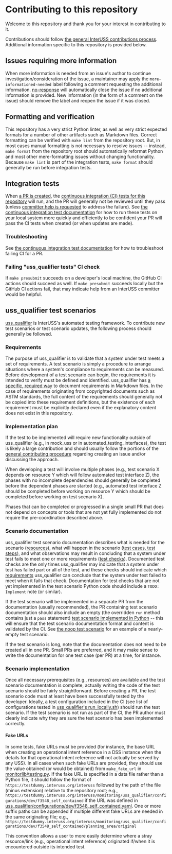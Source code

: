 # Contributing to this repository

Welcome to this repository and thank you for your interest in contributing to it.

Contributions should follow [the general InterUSS contributions process](https://github.com/interuss/tsc/blob/main/repo_contributions.md).  Additional information specific to this repository is provided below.

## Issues requiring more information

When more information is needed from an issue's author to continue investigation/consideration of the issue, a maintainer may apply the `more-informationed-needed` label following a comment requesting the additional information.  [no-response](https://github.com/lee-dohm/no-response?tab=readme-ov-file#action-flow) will automatically close the issue if no additional information is provided.  New information (in the form of a comment on the issue) should remove the label and reopen the issue if it was closed.

## Formatting and verification

This repository has a very strict Python linter, as well as very strict expected formats for a number of other artifacts such as Markdown files.  Correct formatting can be verified with `make lint` from the repository root.  But, in most cases manual formatting is not necessary to resolve issues -- instead, `make format` from the repository root should automatically reformat Python and most other mere-formatting issues without changing functionality.  Because `make lint` is part of the integration tests, `make format` should generally be run before integration tests.

## Integration tests

When [a PR is created](https://github.com/interuss/tsc/blob/main/repo_contributions.md#create-draft-pr-in-interuss-repository), the [continuous integration (CI) tests for this repository](./.github/workflows/CI.md) will run, and the PR will generally not be reviewed until they pass (unless [committer help is requested](https://github.com/interuss/tsc/blob/main/repo_contributions.md#request-committer-help-via-comment-in-pr) to address the failure).  See [the continuous integration test documentation](./.github/workflows/CI.md) for how to run these tests on your local system more quickly and efficiently to be confident your PR will pass the CI tests when created (or when updates are made).

### Troubleshooting

See [the continuous integration test documentation](./.github/workflows/CI.md) for how to troubleshoot failing CI for a PR.

### Failing "uss_qualifier tests" CI check

If `make presubmit` succeeds on a developer's local machine, the GitHub CI actions should succeed as well.  If `make presubmit` succeeds locally but the GitHub CI actions fail, that may indicate help from an InterUSS committer would be helpful.

## uss_qualifier test scenarios

[uss_qualifier](monitoring/uss_qualifier/README.md) is InterUSS's automated testing framework.  To contribute new test scenarios or test scenario updates, the following process should generally be followed.

### Requirements

The purpose of uss_qualifier is to validate that a system under test meets a set of requirements.  A test scenario is simply a procedure to arrange situations where a system's compliance to requirements can be measured.  Before development of a test scenario can begin, the requirements it is intended to verify must be defined and identified.  uss_qualifier has [a specific, required way](monitoring/uss_qualifier/requirements/README.md) to document requirements in Markdown files.  In the case of requirements originating from copyrighted documents such as ASTM standards, the full content of the requirements should generally not be copied into these requirement definitions, but the existence of each requirement must be explicitly declared even if the explanatory content does not exist in this repository.

### Implementation plan

If the test to be implemented will require new functionality outside of uss_qualifier (e.g., in mock_uss or in automated_testing_interfaces), the test is likely a large contribution and should usually follow the portions of the [general contributing procedure](https://github.com/interuss/tsc/blob/main/repo_contributions.md#contributing-procedure) regarding creating an issue and/or discussing the approach.

When developing a test will involve multiple phases (e.g., test scenario X depends on resource Y which will follow automated test interface Z), the phases with no incomplete dependencies should generally be completed before the dependent phases are started (e.g., automated test interface Z should be completed before working on resource Y which should be completed before working on test scenario X).

Phases that can be completed or progressed in a single small PR that does not depend on concepts or tools that are not yet fully implemented do not require the pre-coordination described above.

### Scenario documentation

uss_qualifier test scenario documentation describes what is needed for the scenario ([resources](monitoring/uss_qualifier/resources/README.md)), what will happen in the scenario ([test cases, test steps](monitoring/uss_qualifier/scenarios/README.md#test-scenarios)), and what observations may result in concluding that a system under test fails to meet one or more requirements ([test checks](monitoring/uss_qualifier/scenarios/README.md#test-checks)).  Documented test checks are the only times uss_qualifier may indicate that a system under test has failed part or all of the test, and these checks should indicate which [requirements](#requirements) uss_qualifier can conclude that the system under test failed to meet when it fails that check.  Documentation for test checks that are not yet implemented in the test scenario Python code should include a `TODO: Implement` note (or similar).

If the test scenario will be implemented in a separate PR from the documentation (usually recommended), the PR containing test scenario documentation should also include an empty (the overridden `run` method contains just a `pass` statement) [test scenario implemented in Python](monitoring/uss_qualifier/scenarios/README.md#structure) -- this will ensure that the test scenario documentation format and content is validated by the CI.  See [the noop test scenario](monitoring/uss_qualifier/scenarios/dev/noop.py) for an example of a nearly-empty test scenario.

If the test scenario is long, note that the documentation does not need to be created all in one PR.  Small PRs are preferred, and it may make sense to write the documentation for one test case (per PR) at a time, for instance.

### Scenario implementation

Once all necessary prerequisites (e.g., resources) are available and the test scenario documentation is complete, actually writing the code of the test scenario should be fairly straightforward.  Before creating a PR, the test scenario code must at least have been successfully tested by the developer.  Ideally, a test configuration included in the CI (see list of configurations tested in [uss_qualifier's run_locally.sh](monitoring/uss_qualifier/run_locally.sh)) should run the test scenario.  If the test scenario is not run as part of the CI, the PR author must clearly indicate why they are sure the test scenario has been implemented correctly.

#### Fake URLs

In some tests, fake URLs must be provided (for instance, the base URL when creating an operational intent reference in a DSS instance when the details for that operational intent reference will not actually be served by any USS).  In all cases when such fake URLs are provided, they should use the value obtained (or would be obtained) from `make_fake_url` in [monitorlib/testing.py](./monitoring/monitorlib/testing.py).  If the fake URL is specified in a data file rather than a Python file, it should follow the format of `https://testdummy.interuss.org/interuss` followed by the path of the file (minus extension) relative to the repository root; e.g., `https://testdummy.interuss.org/interuss/monitoring/uss_qualifier/configurations/dev/f3548_self_contained` if the URL was defined in [uss_qualifier/configurations/dev/f3548_self_contained.yaml](./monitoring/uss_qualifier/configurations/dev/f3548_self_contained.yaml).  One or more suffix paths can be appended if multiple different fake URLs are needed in the same originating file; e.g., `https://testdummy.interuss.org/interuss/monitoring/uss_qualifier/configurations/dev/f3548_self_contained/planning_area/original`

This convention allows a user to more easily determine where a stray resource/link (e.g., operational intent reference) originated if/when it is encountered outside its intended test.
